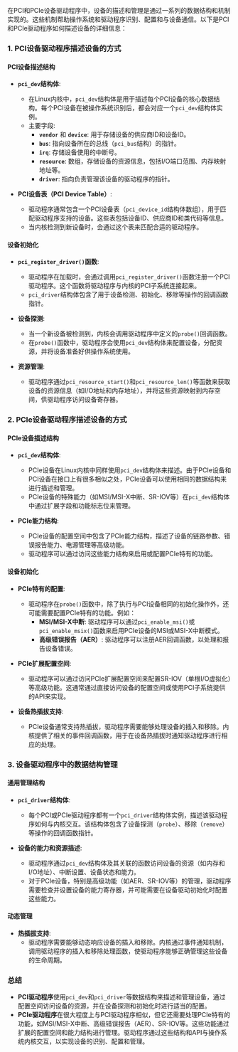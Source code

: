 在PCI和PCIe设备驱动程序中，设备的描述和管理是通过一系列的数据结构和机制实现的。这些机制帮助操作系统和驱动程序识别、配置和与设备通信。以下是PCI和PCIe驱动程序如何描述设备的详细信息：

### **1. PCI设备驱动程序描述设备的方式**

#### **PCI设备描述结构**

- **`pci_dev`结构体**:
    - 在Linux内核中，`pci_dev`结构体是用于描述每个PCI设备的核心数据结构。每个PCI设备在被操作系统识别后，都会对应一个`pci_dev`结构体实例。
    - 主要字段:
        - **`vendor`** 和 **`device`**: 用于存储设备的供应商ID和设备ID。
        - **`bus`**: 指向设备所在的总线（`pci_bus`结构）的指针。
        - **`irq`**: 存储设备使用的中断号。
        - **`resource`**: 数组，存储设备的资源信息，包括I/O端口范围、内存映射地址等。
        - **`driver`**: 指向负责管理该设备的驱动程序的指针。

- **PCI设备表（PCI Device Table）**:
    - 驱动程序通常包含一个PCI设备表（`pci_device_id`结构体数组），用于匹配驱动程序支持的设备。这些表包括设备ID、供应商ID和类代码等信息。
    - 当内核检测到新设备时，会通过这个表来匹配合适的驱动程序。

#### **设备初始化**

- **`pci_register_driver()`函数**:
    - 驱动程序在加载时，会通过调用`pci_register_driver()`函数注册一个PCI驱动程序。这个函数将驱动程序与内核的PCI子系统连接起来。
    - `pci_driver`结构体包含了用于设备检测、初始化、移除等操作的回调函数指针。

- **设备探测**:
    - 当一个新设备被检测到，内核会调用驱动程序中定义的`probe()`回调函数。
    - 在`probe()`函数中，驱动程序会使用`pci_dev`结构体来配置设备，分配资源，并将设备准备好供操作系统使用。

- **资源管理**:
    - 驱动程序通过`pci_resource_start()`和`pci_resource_len()`等函数来获取设备的资源信息（如I/O地址和内存地址），并将这些资源映射到内存空间，供驱动程序访问设备寄存器。

### **2. PCIe设备驱动程序描述设备的方式**

#### **PCIe设备描述结构**

- **`pci_dev`结构体**:
    - PCIe设备在Linux内核中同样使用`pci_dev`结构体来描述。由于PCIe设备和PCI设备在接口上有很多相似之处，PCIe设备可以使用相同的数据结构来进行描述和管理。
    - PCIe设备的特殊能力（如MSI/MSI-X中断、SR-IOV等）在`pci_dev`结构体中通过扩展字段和功能标志位来管理。

- **PCIe能力结构**:
    - PCIe设备的配置空间中包含了PCIe能力结构，描述了设备的链路参数、错误报告能力、电源管理等高级功能。
    - 驱动程序可以通过访问这些能力结构来启用或配置PCIe特有的功能。

#### **设备初始化**

- **PCIe特有的配置**:
    - 驱动程序在`probe()`函数中，除了执行与PCI设备相同的初始化操作外，还可能需要配置PCIe特有的功能。例如：
        - **MSI/MSI-X中断**: 驱动程序可以通过`pci_enable_msi()`或`pci_enable_msix()`函数来启用PCIe设备的MSI或MSI-X中断模式。
        - **高级错误报告（AER）**: 驱动程序可以注册AER回调函数，以处理和报告设备错误。

- **PCIe扩展配置空间**:
    - 驱动程序可以通过访问PCIe扩展配置空间来配置SR-IOV（单根I/O虚拟化）等高级功能。这通常通过直接访问设备的配置空间或使用PCI子系统提供的API来实现。

- **设备热插拔支持**:
    - PCIe设备通常支持热插拔，驱动程序需要能够处理设备的插入和移除。内核提供了相关的事件回调函数，用于在设备热插拔时通知驱动程序进行相应的处理。

### **3. 设备驱动程序中的数据结构管理**

#### **通用管理结构**

- **`pci_driver`结构体**:
    - 每个PCI或PCIe驱动程序都有一个`pci_driver`结构体实例，描述该驱动程序如何与内核交互。该结构体包含了设备探测（`probe`）、移除（`remove`）等操作的回调函数指针。

- **设备的能力和资源描述**:
    - 驱动程序通过`pci_dev`结构体及其关联的函数访问设备的资源（如内存和I/O地址）、中断设置、设备状态和能力。
    - 对于PCIe设备，特别是高级功能（如AER、SR-IOV等）的管理，驱动程序需要检查并设置设备的能力寄存器，并可能需要在设备驱动初始化时配置这些能力。

#### **动态管理**

- **热插拔支持**:
    - 驱动程序需要能够动态响应设备的插入和移除。内核通过事件通知机制，调用驱动程序的插入和移除处理函数，使驱动程序能够正确管理这些设备的生命周期。

### **总结**

- **PCI驱动程序**使用`pci_dev`和`pci_driver`等数据结构来描述和管理设备，通过配置空间访问设备的资源，并在设备探测和初始化时进行适当的配置。
- **PCIe驱动程序**在很大程度上与PCI驱动程序相似，但它还需要处理PCIe特有的功能，如MSI/MSI-X中断、高级错误报告（AER）、SR-IOV等。这些功能通过扩展的配置空间和能力结构进行管理。驱动程序通过这些结构和API与操作系统内核交互，以实现设备的识别、配置和管理。